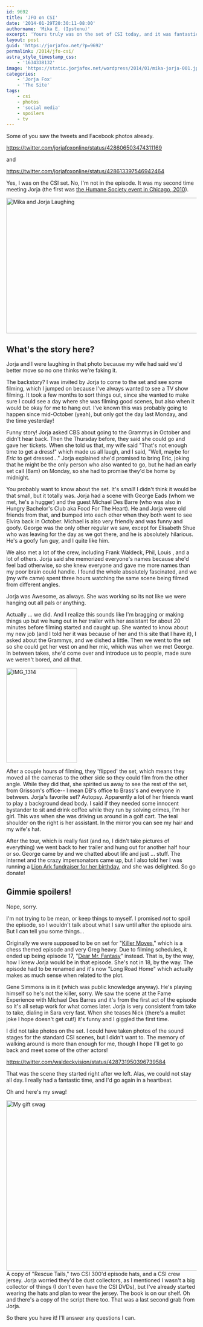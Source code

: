 ```yaml
---
id: 9692
title: 'JFO on CSI'
date: '2014-01-29T20:30:11-08:00'
authorname: 'Mika E. (Ipstenu)'
excerpt: 'Yours truly was on the set of CSI today, and it was fantastic and fun.'
layout: post
guid: 'https://jorjafox.net/?p=9692'
permalink: /2014/jfo-csi/
astra_style_timestamp_css:
    - '1634338132'
image: 'https://static.jorjafox.net/wordpress/2014/01/mika-jorja-001.jpg'
categories:
    - 'Jorja Fox'
    - 'The Site'
tags:
    - csi
    - photos
    - 'social media'
    - spoilers
    - tv
---
```


Some of you saw the tweets and Facebook photos already.

https://twitter.com/jorjafoxonline/status/428606503474311169

and

https://twitter.com/jorjafoxonline/status/428613397546942464

Yes, I was on the CSI set. No, I'm not in the episode. It was my second time meeting Jorja (the first was <a title="Jorja invited JFO to Spotlight Humane: Chicago" href="https://jorjafox.net/2010/jorja-invited-jfo-to-spotlight-humane-chicago/">the Humane Society event in Chicago, 2010</a>).

<img class="aligncenter size-large wp-image-9828" src="//static.jorjafox.net/wordpress/2014/01/mika-jorja-001.jpg" alt="Mika and Jorja Laughing" width="600" height="358" />
<h2>What's the story here?</h2>
Jorja and I were laughing in that photo because my wife had said we'd better move so no one thinks we're faking it.

The backstory? I was invited by Jorja to come to the set and see some filming, which I jumped on because I've always wanted to see a TV show filming. It took a few months to sort things out, since she wanted to make sure I could see a day where she was filming good scenes, but also when it would be okay for me to hang out. I've known this was probably going to happen since mid-October (yeah), but only got the day last Monday, and the time yesterday!

Funny story! Jorja asked CBS about going to the Grammys in October and didn't hear back. Then the Thursday before, they said she could go and gave her tickets. When she told us that, my wife said "That's not enough time to get a dress!" which made us all laugh, and I said, "Well, maybe for _Eric_ to get dressed..." Jorja explained she'd promised to bring Eric, joking that he might be the only person who also wanted to go, but he had an early set call (8am) on Monday, so she had to promise they'd be home by midnight.

You probably want to know about the set. It's _small_! I didn't think it would be that small, but it totally was. Jorja had a scene with George Eads (whom we met, he's a hugger) and the guest Michael Des Barre (who was also in Hungry Bachelor's Club aka Food For The Heart). He and Jorja were old friends from that, and bumped into each other when they both went to see Elvira back in October. Michael is also very friendly and was funny and goofy. George was the only other regular we saw, except for Elisabeth Shue who was leaving for the day as we got there, and he is absolutely hilarious. He's a goofy fun guy, and I quite like him.

We also met a lot of the crew, including Frank Waldeck, Phil, Louis , and a lot of others. Jorja said she memorized everyone's names because she'd feel bad otherwise, so she knew everyone and gave me more names than my poor brain could handle. I found the whole absolutely fascinated, and we (my wife came) spent three hours watching the same scene being filmed from different angles.

Jorja was Awesome, as always. She was working so its not like we were hanging out all pals or anything.

Actually ... we did. And I realize this sounds like I'm bragging or making things up but we hung out in her trailer with her assistant for about 20 minutes before filming started and caught up. She wanted to know about my new job (and I told her it was because of her and this site that I have it), I asked about the Grammys, and we dished a little. Then we went to the set so she could get her vest on and her mic, which was when we met George. In between takes, she'd come over and introduce us to people, made sure we weren't bored, and all that.

<img class="alignleft size-medium wp-image-9829" src="//static.jorjafox.net/wordpress/2014/01/IMG_1314-188x250.jpg" alt="IMG_1314" width="187" height="250" />

After a couple hours of filming, they 'flipped' the set, which means they moved all the cameras to the other side so they could film from the other angle. While they did that, she spirited us away to see the rest of the set, from Grissom's office-- I mean DB's office to Brass's and everyone in between. Jorja's favorite set? Autopsy. Apparently a lot of her friends want to play a background dead body. I said if they needed some innocent bystander to sit and drink coffee while they run by solving crimes, I'm her girl. This was when she was driving us around in a golf cart. The teal shoulder on the right is her assistant. In the mirror you can see my hair and my wife's hat.

After the tour, which is really fast (and no, I didn't take pictures of everything) we went back to her trailer and hung out for another half hour or so. George came by and we chatted about life and just ... stuff. The internet and the crazy impersonators came up, but I also told her I was running a <a href="http://www.crowdrise.com/jorjafox46/">Lion Ark fundraiser for her birthday</a>, and she was delighted. So go donate!
<h2>Gimmie spoilers!</h2>
Nope, sorry.

I'm not trying to be mean, or keep things to myself. I promised _not_ to spoil the episode, so I wouldn't talk about what I saw until after the episode airs. But I can tell you some things...

Originally we were supposed to be on set for "<a href="https://jorjafox.net/wiki/Killer_Moves">Killer Moves</a>," which is a chess themed episode and very Greg heavy. Due to filming schedules, it ended up being episode 17, "<a href="https://jorjafox.net/wiki/Dear_Mr._Fantasy">Dear Mr. Fantasy</a>" instead. That is, by the way, how I knew Jorja would be in that episode. She's not in 18, by the way. The episode had to be renamed and it's now "Long Road Home" which actually makes as much sense when related to the plot.

Gene Simmons is in it (which was public knowledge anyway). He's playing himself so he's not the killer, sorry. We saw the scene at the Fame Experience with Michael Des Barres and it's from the first act of the episode so it's all setup work for what comes later. Jorja is very consistent from take to take, dialing in Sara very fast. When she teases Nick (there's a mullet joke I hope doesn't get cut!) it's funny and I giggled the first time.

I did not take photos on the set. I could have taken photos of the sound stages for the standard CSI scenes, but I didn't want to. The memory of walking around is more than enough for me, though I hope I'll get to go back and meet some of the other actors!

https://twitter.com/waldeckvision/status/428731950396739584

That was the scene they started right after we left. Alas, we could not stay all day. I really had a fantastic time, and I'd go again in a heartbeat.

Oh and here's my swag!

<a href="https://jorjafox.net/2014/jfo-csi/img_0005/" rel="attachment wp-att-9830"><img class="aligncenter size-large wp-image-9830" src="//static.jorjafox.net/wordpress/2014/01/IMG_0005.jpg" alt="My gift swag" width="600" height="450" /></a>A copy of "Rescue Tails," two CSI 300'd episode hats, and a CSI crew jersey. Jorja worried they'd be dust collectors, as I mentioned I wasn't a big collector of things (I don't even have the CSI DVDs), but I've already started wearing the hats and plan to wear the jersey. The book is on our shelf. Oh and there's a copy of the script there too. That was a last second grab from Jorja.

So there you have it! I'll answer any questions I can.
